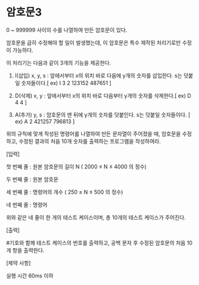 # 암호문3

0 ~ 999999 사이의 수를 나열하여 만든 암호문이 있다.

암호문을 급히 수정해야 할 일이 발생했는데, 이 암호문은 특수 제작된 처리기로만 수정이 가능하다.

이 처리기는 다음과 같이 3개의 기능을 제공한다.
 
1. I(삽입) x, y, s : 앞에서부터 x의 위치 바로 다음에 y개의 숫자를 삽입한다. s는 덧붙일 숫자들이다.[ ex) I 3 2 123152 487651 ]

2. D(삭제) x, y : 앞에서부터 x의 위치 바로 다음부터 y개의 숫자를 삭제한다.[ ex) D 4 4 ]

3. A(추가) y, s : 암호문의 맨 뒤에 y개의 숫자를 덧붙인다. s는 덧붙일 숫자들이다. [ ex) A 2 421257 796813 ]

위의 규칙에 맞게 작성된 명령어를 나열하여 만든 문자열이 주어졌을 때, 암호문을 수정하고, 수정된 결과의 처음 10개 숫자를 출력하는 프로그램을 작성하여라.

[입력]

첫 번째 줄 : 원본 암호문의 길이 N ( 2000 ≤ N ≤ 4000 의 정수)

두 번째 줄 : 원본 암호문

세 번째 줄 : 명령어의 개수 ( 250 ≤ N ≤ 500 의 정수)

네 번째 줄 : 명령어

위와 같은 네 줄이 한 개의 테스트 케이스이며, 총 10개의 테스트 케이스가 주어진다.

[출력]

#기호와 함께 테스트 케이스의 번호를 출력하고, 공백 문자 후 수정된 암호문의 처음 10개 항을 출력한다.

[제약 사항]

실행 시간 60ms 이하